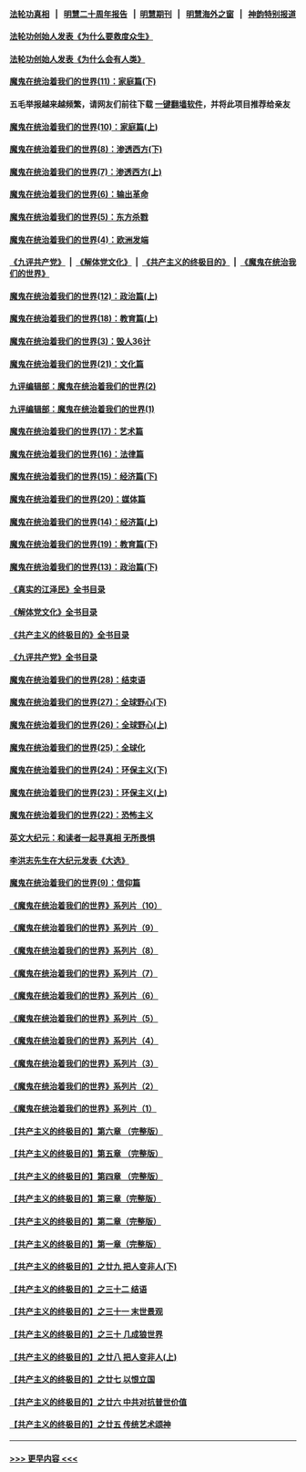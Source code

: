 #### [法轮功真相](https://github.com/gfw-breaker/truth/blob/master/README.md?t=0) &nbsp;&nbsp;|&nbsp;&nbsp; [明慧二十周年报告](https://github.com/gfw-breaker/mh-reports/blob/master/README.md?t=0) &nbsp;&nbsp;|&nbsp;&nbsp;[明慧期刊](https://github.com/gfw-breaker/mh-qikan) &nbsp;&nbsp;|&nbsp;&nbsp; [明慧海外之窗](https://github.com/gfw-breaker/mh-news/blob/master/README.md?t=0) &nbsp;&nbsp;|&nbsp;&nbsp; [神韵特别报道](https://github.com/gfw-breaker/mh-news/blob/master/shenyun.md?t=0)
#### [法轮功创始人发表《为什么要救度众生》](../pages/nsc422/n13975246.md?t=06161244) 
#### [法轮功创始人发表《为什么会有人类》](../pages/nsc422/n13912117.md?t=06161244) 
#### [魔鬼在统治着我们的世界(11)：家庭篇(下)](../pages/nsc422/n10440961.md?t=06161244) 
#### 五毛举报越来越频繁，请网友们前往下载 [一键翻墙软件](https://github.com/gfw-breaker/ssr-accounts)，并将此项目推荐给亲友
#### [魔鬼在统治着我们的世界(10)：家庭篇(上)](../pages/nsc422/n10435448.md?t=06161244) 
#### [魔鬼在统治着我们的世界(8)：渗透西方(下)](../pages/nsc422/n10429603.md?t=06161244) 
#### [魔鬼在统治着我们的世界(7)：渗透西方(上)](../pages/nsc422/n10426013.md?t=06161244) 
#### [魔鬼在统治着我们的世界(6)：输出革命](../pages/nsc422/n10421536.md?t=06161244) 
#### [魔鬼在统治着我们的世界(5)：东方杀戮](../pages/nsc422/n10417707.md?t=06161244) 
#### [魔鬼在统治着我们的世界(4)：欧洲发端](../pages/nsc422/n10414890.md?t=06161244) 
#### [《九评共产党》](https://github.com/begood0513/9ping.md/blob/master/README.md) &nbsp;|&nbsp; [《解体党文化》](../../../../jtdwh.md/blob/master/README.md)  &nbsp;|&nbsp; [《共产主义的终极目的》](../../../../gczydzjmd.md/blob/master/README.md) &nbsp;|&nbsp; [《魔鬼在统治我们的世界》](../../../../mgztzwmdsj.md/blob/master/README.md) 
#### [魔鬼在统治着我们的世界(12)：政治篇(上)](../pages/nsc422/n10444576.md?t=06161244) 
#### [魔鬼在统治着我们的世界(18)：教育篇(上)](../pages/nsc422/n10526970.md?t=06161244) 
#### [魔鬼在统治着我们的世界(3)：毁人36计](../pages/nsc422/n10411583.md?t=06161244) 
#### [魔鬼在统治着我们的世界(21)：文化篇](../pages/nsc422/n10597706.md?t=06161244) 
#### [九评编辑部：魔鬼在统治着我们的世界(2)](../pages/nsc422/n10410036.md?t=06161244) 
#### [九评编辑部：魔鬼在统治着我们的世界(1)](../pages/nsc422/n10406825.md?t=06161244) 
#### [魔鬼在统治着我们的世界(17)：艺术篇](../pages/nsc422/n10499093.md?t=06161244) 
#### [魔鬼在统治着我们的世界(16)：法律篇](../pages/nsc422/n10485969.md?t=06161244) 
#### [魔鬼在统治着我们的世界(15)：经济篇(下)](../pages/nsc422/n10469975.md?t=06161244) 
#### [魔鬼在统治着我们的世界(20)：媒体篇](../pages/nsc422/n10586579.md?t=06161244) 
#### [魔鬼在统治着我们的世界(14)：经济篇(上)](../pages/nsc422/n10457370.md?t=06161244) 
#### [魔鬼在统治着我们的世界(19)：教育篇(下)](../pages/nsc422/n10564808.md?t=06161244) 
#### [魔鬼在统治着我们的世界(13)：政治篇(下)](../pages/nsc422/n10448270.md?t=06161244) 
#### [《真实的江泽民》全书目录](../pages/nsc422/n13721399.md?t=06161244) 
#### [《解体党文化》全书目录](../pages/nsc422/n13721157.md?t=06161244) 
#### [《共产主义的终极目的》全书目录](../pages/nsc422/n13721048.md?t=06161244) 
#### [《九评共产党》全书目录](../pages/nsc422/n13708085.md?t=06161244) 
#### [魔鬼在统治着我们的世界(28)：结束语](../pages/nsc422/n10936246.md?t=06161244) 
#### [魔鬼在统治着我们的世界(27)：全球野心(下)](../pages/nsc422/n10928319.md?t=06161244) 
#### [魔鬼在统治着我们的世界(26)：全球野心(上)](../pages/nsc422/n10900318.md?t=06161244) 
#### [魔鬼在统治着我们的世界(25)：全球化](../pages/nsc422/n10788205.md?t=06161244) 
#### [魔鬼在统治着我们的世界(24)：环保主义(下)](../pages/nsc422/n10695307.md?t=06161244) 
#### [魔鬼在统治着我们的世界(23)：环保主义(上)](../pages/nsc422/n10688613.md?t=06161244) 
#### [魔鬼在统治着我们的世界(22)：恐怖主义](../pages/nsc422/n10614727.md?t=06161244) 
#### [英文大纪元：和读者一起寻真相 无所畏惧](../pages/nsc422/n12542027.md?t=06161244) 
#### [李洪志先生在大纪元发表《大选》](../pages/nsc422/n12534746.md?t=06161244) 
#### [魔鬼在统治着我们的世界(9)：信仰篇](../pages/nsc422/n10432159.md?t=06161244) 
#### [《魔鬼在统治着我们的世界》系列片（10）](../pages/nsc422/n12292670.md?t=06161244) 
#### [《魔鬼在统治着我们的世界》系列片（9）](../pages/nsc422/n12290859.md?t=06161244) 
#### [《魔鬼在统治着我们的世界》系列片（8）](../pages/nsc422/n12287445.md?t=06161244) 
#### [《魔鬼在统治着我们的世界》系列片（7）](../pages/nsc422/n12283425.md?t=06161244) 
#### [《魔鬼在统治着我们的世界》系列片（6）](../pages/nsc422/n12282314.md?t=06161244) 
#### [《魔鬼在统治着我们的世界》系列片（5）](../pages/nsc422/n12281419.md?t=06161244) 
#### [《魔鬼在统治着我们的世界》系列片（4）](../pages/nsc422/n12274024.md?t=06161244) 
#### [《魔鬼在统治着我们的世界》系列片（3）](../pages/nsc422/n12271322.md?t=06161244) 
#### [《魔鬼在统治着我们的世界》系列片（2）](../pages/nsc422/n12269049.md?t=06161244) 
#### [《魔鬼在统治着我们的世界》系列片（1）](../pages/nsc422/n12267575.md?t=06161244) 
#### [【共产主义的终极目的】第六章 （完整版）](../pages/nsc422/n11428913.md?t=06161244) 
#### [【共产主义的终极目的】第五章 （完整版）](../pages/nsc422/n11428912.md?t=06161244) 
#### [【共产主义的终极目的】第四章 （完整版）](../pages/nsc422/n11428907.md?t=06161244) 
#### [【共产主义的终极目的】第三章（完整版）](../pages/nsc422/n11428848.md?t=06161244) 
#### [【共产主义的终极目的】第二章（完整版）](../pages/nsc422/n11428831.md?t=06161244) 
#### [【共产主义的终极目的】第一章（完整版）](../pages/nsc422/n11417651.md?t=06161244) 
#### [【共产主义的终极目的】之廿九 把人变非人(下)](../pages/nsc422/n11344140.md?t=06161244) 
#### [【共产主义的终极目的】之三十二 结语](../pages/nsc422/n11360535.md?t=06161244) 
#### [【共产主义的终极目的】之三十一 末世景观](../pages/nsc422/n11351129.md?t=06161244) 
#### [【共产主义的终极目的】之三十 几成狼世界](../pages/nsc422/n11348280.md?t=06161244) 
#### [【共产主义的终极目的】之廿八 把人变非人(上)](../pages/nsc422/n11340492.md?t=06161244) 
#### [【共产主义的终极目的】之廿七 以恨立国](../pages/nsc422/n11336944.md?t=06161244) 
#### [【共产主义的终极目的】之廿六 中共对抗普世价值](../pages/nsc422/n11324785.md?t=06161244) 
#### [【共产主义的终极目的】之廿五 传统艺术颂神](../pages/nsc422/n11296396.md?t=06161244) 

----
#### [ >>> 更早内容 <<< ](../indexes/nsc422-earlier.md)
